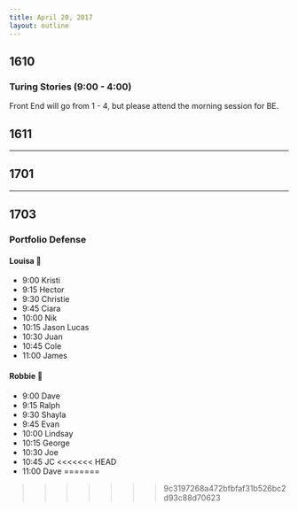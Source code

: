 ```yaml
---
title: April 20, 2017
layout: outline
---
```


## 1610

### Turing Stories (9:00 - 4:00)
Front End will go from 1 - 4, but please attend the morning session for BE.

## 1611

-----------------------------------------------

## 1701

-----------------------------------------------

## 1703

### Portfolio Defense

#### Louisa :hear_no_evil:

- 9:00 Kristi
- 9:15 Hector
- 9:30 Christie
- 9:45 Ciara
- 10:00 Nik
- 10:15 Jason Lucas
- 10:30 Juan
- 10:45 Cole
- 11:00 James

#### Robbie :speak_no_evil:

- 9:00 Dave
- 9:15 Ralph
- 9:30 Shayla
- 9:45 Evan
- 10:00 Lindsay
- 10:15 George
- 10:30 Joe
- 10:45 JC
<<<<<<< HEAD
- 11:00 Dave
=======
>>>>>>> 9c3197268a472bfbfaf31b526bc2d93c88d70623
